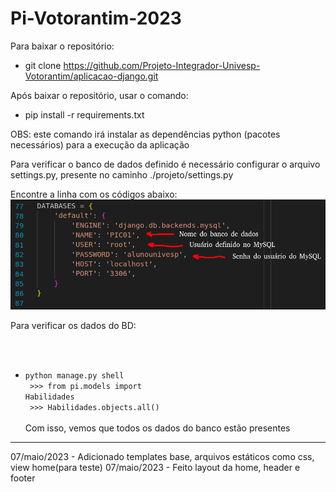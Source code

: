 # Pi-Votorantim-2023

Para baixar o repositório:

* git clone https://github.com/Projeto-Integrador-Univesp-Votorantim/aplicacao-django.git

Após baixar o repositório, usar o comando:
* pip install -r requirements.txt

OBS: este comando irá instalar as dependências python (pacotes necessários) para a execução da aplicação

Para verificar o banco de dados definido é necessário configurar o arquivo settings.py, presente no caminho ./projeto/settings.py

Encontre a linha com os códigos abaixo:<br>
<img src="configuracao.png"><br>

Para verificar os dados do BD:
<code>
* python manage.py shell<br>
\>\>\> from pi.models import Habilidades<br>
\>\>\> Habilidades.objects.all()
</code><br><br>
Com isso, vemos que todos os dados do banco estão presentes

<hr>

07/maio/2023 - Adicionado templates base, arquivos estáticos como css, view home(para teste)
07/maio/2023 - Feito layout da home, header e footer

